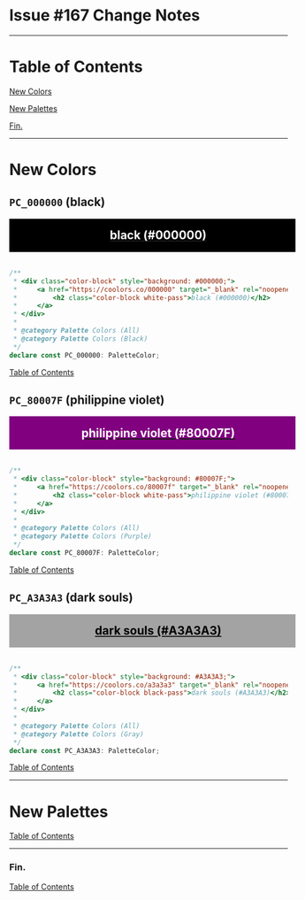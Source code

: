 <!--suppress JSUnresolvedLibraryURL -->
<!-- Coolors Palette Widget -->
<script src="https://coolors.co/palette-widget/widget.js"></script>

<style>
  div.color-block {
      text-align: center;
  }

  .color-block {
      width: 100%;
      margin: 0;
      padding: 0.5em;
  }

  .black-pass {
      color: black;
  }

  .white-pass {
      color: white;
  }
</style>

# Issue #167 Change Notes

----

# Table of Contents

[New Colors](#new-colors)

[New Palettes](#new-palettes)

[Fin.](#fin)

----

# New Colors

## `PC_000000` (black)

<div class="color-block" style="background: #000000;">
  <a href="https://coolors.co/000000" target="_blank" rel="noopener noreferrer">
    <h2 class="color-block white-pass">black (#000000)</h2>
  </a>
</div>
<br/>

```typescript
/**
 * <div class="color-block" style="background: #000000;">
 *     <a href="https://coolors.co/000000" target="_blank" rel="noopener noreferrer">
 *         <h2 class="color-block white-pass">black (#000000)</h2>
 *     </a>
 * </div>
 *
 * @category Palette Colors (All)
 * @category Palette Colors (Black)
 */
declare const PC_000000: PaletteColor;
```

[Table of Contents](#table-of-contents)

## `PC_80007F` (philippine violet)

<div class="color-block" style="background: #80007F;">
  <a href="https://coolors.co/80007f" target="_blank" rel="noopener noreferrer">
    <h2 class="color-block white-pass">philippine violet (#80007F)</h2>
  </a>
</div>
<br/>

```typescript
/**
 * <div class="color-block" style="background: #80007F;">
 *     <a href="https://coolors.co/80007f" target="_blank" rel="noopener noreferrer">
 *         <h2 class="color-block white-pass">philippine violet (#80007F)</h2>
 *     </a>
 * </div>
 *
 * @category Palette Colors (All)
 * @category Palette Colors (Purple)
 */
declare const PC_80007F: PaletteColor;
```

[Table of Contents](#table-of-contents)

## `PC_A3A3A3` (dark souls)

<div class="color-block" style="background: #A3A3A3;">
  <a href="https://coolors.co/a3a3a3" target="_blank" rel="noopener noreferrer">
    <h2 class="color-block black-pass">dark souls (#A3A3A3)</h2>
  </a>
</div>
<br/>

```typescript
/**
 * <div class="color-block" style="background: #A3A3A3;">
 *     <a href="https://coolors.co/a3a3a3" target="_blank" rel="noopener noreferrer">
 *         <h2 class="color-block black-pass">dark souls (#A3A3A3)</h2>
 *     </a>
 * </div>
 *
 * @category Palette Colors (All)
 * @category Palette Colors (Gray)
 */
declare const PC_A3A3A3: PaletteColor;
```

[Table of Contents](#table-of-contents)

----

# New Palettes

[Table of Contents](#table-of-contents)

----

### Fin.

[Table of Contents](#table-of-contents)
